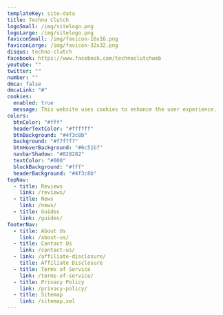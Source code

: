 ```yaml
---
templateKey: site-data
title: Techno Clutch
logoSmall: /img/sitelogo.png
logoLarge: /img/sitelogo.png
faviconSmall: /img/favicon-16x16.png
faviconLarge: /img/favicon-32x32.png
disqus: techno-clutch
facebook: https://www.facebook.com/technoclutchweb
youtube: ""
twitter: ""
number: ""
dmca: false
dmcaLink: "#"
cookies:
  enabled: true
  message: This website uses cookies to enhance the user experience.
colors:
  btnColor: "#fff"
  headerTextColor: "#ffffff"
  btnBackground: "#4f3c8b"
  background: "#f7f7f7"
  btnHoverBackground: "#6c51bf"
  navbarShadow: "#828282"
  textColor: "#000"
  blockBackground: "#fff"
  headerBackground: "#4f3c8b"
topNav:
  - title: Reviews
    link: /reviews/
  - title: News
    link: /news/
  - title: Guides
    link: /guides/
footerNav:
  - title: About Us
    link: /about-us/
  - title: Contact Us
    link: /contact-us/
  - link: /affiliate-disclosure/
    title: Affiliate Disclosure
  - title: Terms of Service
    link: /terms-of-service/
  - title: Privacy Policy
    link: /privacy-policy/
  - title: Sitemap
    link: /sitemap.xml
---
```

